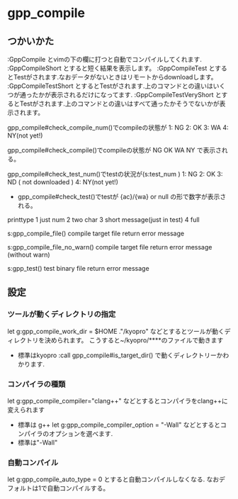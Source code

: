 # gpp_compile

## つかいかた
:GppCompile とvimの下の欄に打つと自動でコンパイルしてくれます.
:GppCompileShort とすると短く結果を表示します。
:GppCompileTest とするとTestがされます.なおデータがないときはリモートからdownloadします。
:GppCompileTestShort とするとTestがされます.上のコマンドとの違いはいくつが通ったかが表示されるだけになってます.
:GppCompileTestVeryShort とするとTestがされます.上のコマンドとの違いはすべて通ったかそうでないかが表示されます。

gpp_compile#check_compile_num()でcompileの状態が
1: NG
2: OK
3: WA
4: NY(not yet!)

gpp_compile#check_compile()でcompileの状態が
NG
OK
WA
NY
で表示される。

gpp_compile#check_test_num()でtestの状況が(s:test_num )
1: NG
2: OK
3: ND ( not downloaded )
4: NY(not yet!)
- gpp_compile#check_test()でtestが
{ac}/{wa} or  null
の形で数字が表示される。

printtype
1 just num
2 two char
3 short message(just in test)
4 full

s:gpp_compile_file()
compile target file
return error message

s:gpp_compile_file_no_warn()
compile target file
return error message (without warn)

s:gpp_test()
test binary file
return error message

## 設定
### ツールが動くディレクトリの指定
let g:gpp_compile_work_dir = $HOME ."/kyopro"
などとするとツールが動くディレクトリを決められます。
こうすると~/kyopro/****のファイルで動きます
- 標準はkyopro
:call gpp_compile#is_target_dir()
で動くディレクトリーかわかります.

### コンパイラの種類
let g:gpp_compile_compiler="clang++"
などとするとコンパイラをclang++に変えられます
- 標準は g++
let g:gpp_compile_compiler_option = "-Wall"
などとするとコンパイラのオプションを選べます.
- 標準は"-Wall"

### 自動コンパイル
let g:gpp_compile_auto_type = 0
とすると自動コンパイルしなくなる.
なおデフォルトは1で自動コンパイルする。

